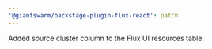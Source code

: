 ```yaml
---
'@giantswarm/backstage-plugin-flux-react': patch
---
```


Added source cluster column to the Flux UI resources table.
